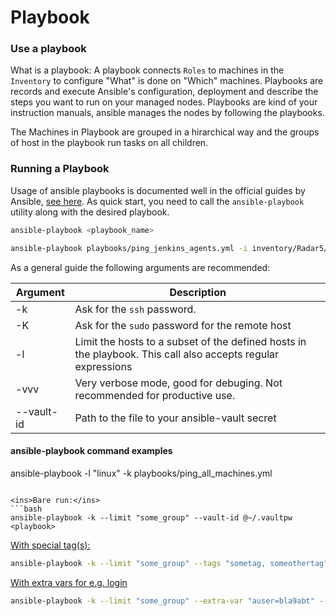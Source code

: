 # Playbook
### Use a playbook

What is a playbook: 
A playbook connects `Roles` to machines in the `Inventory` to configure "What" is done on "Which" machines. Playbooks are records and execute Ansible's configuration, deployment and describe the steps you want to run on your managed nodes. Playbooks are kind of your instruction manuals, ansible manages the nodes by following the playbooks. 

The Machines in Playbook are grouped in a hirarchical way and the groups of host in the playbook run tasks on all children.

### Running a Playbook

Usage of ansible playbooks is documented well in the official guides by Ansible, [see here](https://docs.ansible.com/ansible/latest/user_guide/playbooks.html). As quick start, you need to call the `ansible-playbook` utility along with the desired playbook.

```bash
ansible-playbook <playbook_name>
```

```bash
ansible-playbook playbooks/ping_jenkins_agents.yml -i inventory/Radar5/inventory.yml --vault-id ~/.vaultId
```


As a general guide the following arguments are recommended:

Argument   | Description
---------- | -----------
-k         | Ask for the `ssh` password.
-K         | Ask for the `sudo` password for the remote host
-l         | Limit the hosts to a subset of the defined hosts in the playbook. This call also accepts regular expressions
-vvv       | Very verbose mode, good for debuging. Not recommended for productive use.
--vault-id | Path to  the file to your ansible-vault secret

#### ansible-playbook command examples

ansible-playbook -l "linux" -k playbooks/ping_all_machines.yml
```

<ins>Bare run:</ins>
```bash
ansible-playbook -k --limit "some_group" --vault-id @~/.vaultpw <playbook>
```

<ins>With special tag(s):</ins>
```bash
ansible-playbook -k --limit "some_group" --tags "sometag, someothertag" --vault-id @~/.vaultpw <playbook>
```

<ins>With extra vars for e.g. login
```bash
ansible-playbook -k --limit "some_group" --extra-var "auser=bla9abt" --tags "sometag, someothertag" --vault-id @~/.vaultpw <playbook>
```
